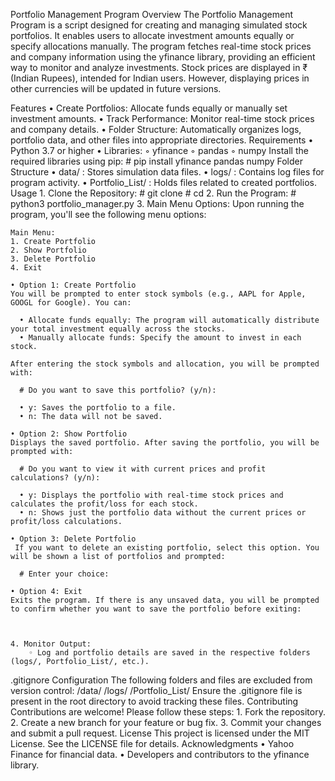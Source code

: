 ﻿Portfolio Management Program
Overview
The Portfolio Management Program is a script designed for creating and managing simulated stock portfolios. It enables users to allocate investment amounts equally or specify allocations manually. The program fetches real-time stock prices and company information using the yfinance library, providing an efficient way to monitor and analyze investments. Stock prices are displayed in ₹ (Indian Rupees), intended for Indian users. However, displaying prices in other currencies will be updated in future versions.

Features
    • Create Portfolios: Allocate funds equally or manually set investment amounts.
    • Track Performance: Monitor real-time stock prices and company details.
    • Folder Structure: Automatically organizes logs, portfolio data, and other files into appropriate directories.
Requirements
    • Python 3.7 or higher
    • Libraries:
        ◦ yfinance
        ◦ pandas
        ◦ numpy
Install the required libraries using pip:
	# pip install yfinance pandas numpy
Folder Structure
    • data/ : Stores simulation data files.
    • logs/ : Contains log files for program activity.
    • Portfolio_List/ : Holds files related to created portfolios.
Usage
    1. Clone the Repository:
       # git clone <repository-url>
       # cd <repository-folder>
    2. Run the Program:
       # python3 portfolio_manager.py
    3. Main Menu Options:
	Upon running the program, you'll see the following menu options:

	Main Menu:
	1. Create Portfolio
	2. Show Portfolio
	3. Delete Portfolio
	4. Exit
	
	• Option 1: Create Portfolio
	You will be prompted to enter stock symbols (e.g., AAPL for Apple, GOOGL for Google). You can:

	  • Allocate funds equally: The program will automatically distribute your total investment equally across the stocks.
	  • Manually allocate funds: Specify the amount to invest in each stock.
	
	After entering the stock symbols and allocation, you will be prompted with:

	  # Do you want to save this portfolio? (y/n): 

	  • y: Saves the portfolio to a file.
	  • n: The data will not be saved.
	  
	• Option 2: Show Portfolio
	Displays the saved portfolio. After saving the portfolio, you will be prompted with:

	  # Do you want to view it with current prices and profit calculations? (y/n):

	  • y: Displays the portfolio with real-time stock prices and calculates the profit/loss for each stock.
	  • n: Shows just the portfolio data without the current prices or profit/loss calculations.	
	  
	• Option 3: Delete Portfolio
	 If you want to delete an existing portfolio, select this option. You will be shown a list of portfolios and prompted:
	 
	  # Enter your choice:
	  
	• Option 4: Exit
	Exits the program. If there is any unsaved data, you will be prompted to confirm whether you want to save the portfolio before exiting:


	 
    4. Monitor Output:
        ◦ Log and portfolio details are saved in the respective folders (logs/, Portfolio_List/, etc.).
.gitignore Configuration
The following folders and files are excluded from version control:
/data/
/logs/
/Portfolio_List/
Ensure the .gitignore file is present in the root directory to avoid tracking these files.
Contributing
Contributions are welcome! Please follow these steps:
    1. Fork the repository.
    2. Create a new branch for your feature or bug fix.
    3. Commit your changes and submit a pull request.
License
This project is licensed under the MIT License. See the LICENSE file for details.
Acknowledgments
    • Yahoo Finance for financial data.
    • Developers and contributors to the yfinance library.


